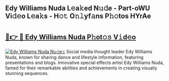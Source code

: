 ## Edy Williams Nuda L𝚎a𝚔ed N𝚞𝚍e - Part-oWU Vi𝚍𝚎o L𝚎a𝚔s - H𝚘𝚝 O𝚗𝚕yf𝚊ns P𝚑𝚘tos HYrAe

# <h2><a href="http://kfewow6.oniu.top/?m=Edy+Williams+Nuda">🔗👉 🔴 Edy Williams Nuda P𝚑ot𝚘𝚜 V𝚒d𝚎o</a></h2>

[![Edy Williams Nuda Nu𝚍e𝚜](https://i.imgur.com/0qMVB7G.gif)](http://kfewow6.oniu.top/?m=Edy+Williams+Nuda)
Social media thought leader Edy Williams Nuda, known for sharing dance and lifestyle information, featuring presentations and blogs. Innovative special effects artist Edy Williams Nuda, famed for their remarkable abilities and achievements in creating visually stunning sequences.  
